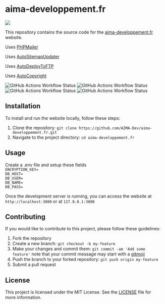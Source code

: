 # aima-developpement.fr

<a href="https://skillicons.dev"><img src="https://skillicons.dev/icons?i=html,css,php,js,svg,git,github,githubactions,figma,vscode"/></a>

This repository contains the source code for the [aima-developpement.fr](https://www.aima-developpement.fr) website.

Uses [PHPMailer](https://github.com/PHPMailer/PHPMailer)

Uses [AutoSitemapUpdater](https://github.com/NoaSecond/AutoSitemapUpdater)

Uses [AutoDeployToFTP](https://github.com/NoaSecond/AutoDeployToFTP)

Uses [AutoCopyright](https://github.com/NoaSecond/AutoCopyright)

![GitHub Actions Workflow Status](https://img.shields.io/github/actions/workflow/status/AIMA-Dev/aima-developpement.fr/sitemap.yml?label=CI-AutoSitemapUpdater)
![GitHub Actions Workflow Status](https://img.shields.io/github/actions/workflow/status/AIMA-Dev/aima-developpement.fr/codeql.yml?label=CI-CodeQL)
![GitHub Actions Workflow Status](https://img.shields.io/github/actions/workflow/status/AIMA-Dev/aima-developpement.fr/phpmd.yml?label=CI-PhpMD)
![GitHub Actions Workflow Status](https://img.shields.io/github/actions/workflow/status/AIMA-Dev/aima-developpement.fr/deploy.yml?label=CD-AutoDeployToFTP)

## Installation

To install and run the website locally, follow these steps:

1. Clone the repository: `git clone https://github.com/AIMA-Dev/aima-developpement.fr.git`
2. Navigate to the project directory: `cd aima-developpement.fr`

## Usage

Create a .env file and setup these fields <br>
`ENCRYPTION_KEY=` <br>
`DB_HOST=` <br>
`DB_USER=` <br>
`DB_NAME=` <br>
`DB_PASS=` <br>

Once the development server is running, you can access the website at `http://localhost:3000` or at `127.0.0.1:3000` 

## Contributing

If you would like to contribute to this project, please follow these guidelines:

1. Fork the repository
2. Create a new branch: `git checkout -b my-feature`
3. Make your changes and commit them: `git commit -am 'Add some feature'` note that your commit message may start with a [gitmoji](https://gitmoji.dev/)
4. Push the branch to your forked repository: `git push origin my-feature`
5. Submit a pull request

## License

This project is licensed under the MIT License. See the [LICENSE](LICENSE) file for more information.
